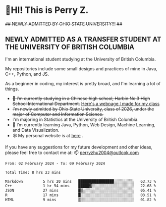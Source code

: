 # 🌄HI! This is Perry Z. <br> #
<s>## NEWLY ADMITTED BY OHIO STATE UNIVERSITY!!! ##</s>
## NEWLY ADMITTED AS A TRANSFER STUDENT AT THE UNIVERSITY OF BRITISH COLUMBIA ##
I'm an international student studying at the University of British Columbia. <br>

My repositories include some small designs and practices of mine in Java, C++, Python, and JS. <br>

As a beginner in coding, my interest is pretty broad, and I'm learning a lot of things. <br>
- <s>🔭 I’m currently studying in a Chinese high school, Harbin No.3 High School International Department.</s> [Here's a webpage I made for my class](https://perry2004.github.io/weirdos/)
- <s> I'm newly admitted by Ohio State University, class of 2026, under the major of Computer and Information Science. </s>
- I'm majoring in Statistics at the University of British Columbia. 
- 🌱 I’m currently learning Java, Python, Web Design, Machine Learning, and Data Visualization. 
- 🕸️ My personal website is at <a href="https://zhu-yp.cn">here</a> .  

If you have any suggestions for my future development and other ideas, please feel free to contact me at: 📫 [perryzhu2004@outlook.com](mailto:perryzhu2004@outlook.com)

<!--START_SECTION:waka-->

```txt
From: 02 February 2024 - To: 09 February 2024

Total Time: 8 hrs 23 mins

Markdown         5 hrs 20 mins   ████████████████░░░░░░░░░   63.73 %
C++              1 hr 54 mins    █████▓░░░░░░░░░░░░░░░░░░░   22.68 %
JSON             27 mins         █▒░░░░░░░░░░░░░░░░░░░░░░░   05.41 %
R                17 mins         █░░░░░░░░░░░░░░░░░░░░░░░░   03.51 %
HTML             9 mins          ▒░░░░░░░░░░░░░░░░░░░░░░░░   01.82 %
```

<!--END_SECTION:waka-->
